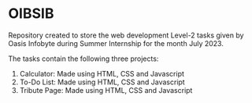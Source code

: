 # OIBSIB
Repository created to store the web development Level-2 tasks given by Oasis Infobyte during Summer Internship for the month July 2023.

The tasks contain the following three projects:
1) Calculator: Made using HTML, CSS and Javascript
2) To-Do List: Made using HTML, CSS and Javascript
3) Tribute Page: Made using HTML, CSS and Javascript
